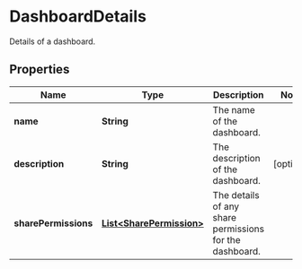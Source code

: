 

# DashboardDetails

Details of a dashboard.

## Properties

Name | Type | Description | Notes
------------ | ------------- | ------------- | -------------
**name** | **String** | The name of the dashboard. | 
**description** | **String** | The description of the dashboard. |  [optional]
**sharePermissions** | [**List&lt;SharePermission&gt;**](SharePermission.md) | The details of any share permissions for the dashboard. | 




